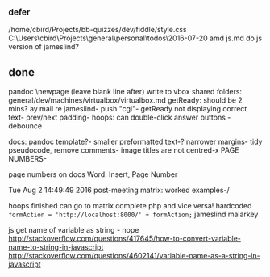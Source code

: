 

### defer

/home/cbird/Projects/bb-quizzes/dev/fiddle/style.css
C:\Users\cbird\Projects\general\personal\todos\2016-07-20 amd js.md
do js version of jameslind?

## done

pandoc \newpage (leave blank line after)
write to vbox shared folders: general/dev/machines/virtualbox/virtualbox.md
getReady: should be 2 mins?
ay mail re jameslind-
push "cgi"-
getReady not displaying correct text-
prev/next padding-
hoops: can double-click answer buttons - debounce

docs:
pandoc template?-
smaller preformatted text-?
narrower margins-
tidy pseudocode, remove comments-
image titles are not centred-x
PAGE NUMBERS-

page numbers on docs
    Word: Insert, Page Number

Tue Aug  2 14:49:49 2016 post-meeting
matrix: worked examples-/

hoops finished can go to matrix complete.php and vice versa! hardcoded `formAction = 'http://localhost:8000/' + formAction;`
jameslind malarkey

js get name of variable as string - nope
http://stackoverflow.com/questions/417645/how-to-convert-variable-name-to-string-in-javascript
http://stackoverflow.com/questions/4602141/variable-name-as-a-string-in-javascript
